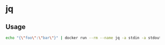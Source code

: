 # jq

## Usage

```sh
echo "{\"foo\":\"bar\"}" | docker run --rm --name jq -a stdin -a stdout -i pulkitjalan/jq "."
```
